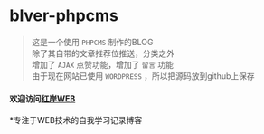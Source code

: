 # blver-phpcms
	
>这是一个使用 `PHPCMS` 制作的BLOG<br>
>除了其自带的文章推荐位推送，分类之外<br>
>增加了 `AJAX` 点赞功能，增加了 `留言` 功能<br>
>由于现在网站已使用 `WORDPRESS` ，所以把源码放到github上保存<br>

#### 欢迎访问[红岸WEB](http://blver.cn)<br>

*专注于WEB技术的自我学习记录博客  